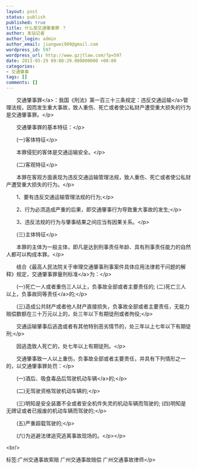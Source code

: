 ```yaml
---
layout: post
status: publish
published: true
title: 什么是交通肇事罪 ？
author: 本站记者
author_login: admin
author_email: jiangwei909@gmail.com
wordpress_id: 597
wordpress_url: http://www.gzjtlaw.com/?p=597
date: 2011-05-29 09:08:29.000000000 +08:00
categories:
- 交通肇事
tags: []
comments: []
---
```

<p><p>　　<a>交通肇事罪<&#47;a>：我国《刑法》第一百三十三条规定：违反<a>交通运输<&#47;a>管理法规，因而发生重大事故，致人重伤、死亡或者使公私财产遭受重大损失的行为是交通肇事罪。<&#47;p><p>　　交通肇事罪的基本特征：<&#47;p><p>　　(一)客体特征<&#47;p><p>　　本罪侵犯的客体是交通运输安全。<&#47;p><p>　　(二)客观特征<&#47;p><p>　　本罪在客观方面表现为违反交通运输管理法规，致人重伤、死亡或者使公私财产遭受重大损失的行为。<&#47;p><p>　　1、要有违反交通运输管理法规的行为;<&#47;p><p>　　2、行为必须造成严重的后果，即交通肇事行为导致重大事故的发生;<&#47;p><p>　　3、违反法规的行为与肇事结果之间应当有因果关系。<&#47;p><p>　　(三)主体特征<&#47;p><p>　　本罪的主体为一般主体，即凡是达到刑事责任年龄、具有刑事责任能力的自然人都可以构成本罪。<&#47;p><p>　　结合《最高人民法院关于审理交通肇事刑事案件具体应用法律若干问题的解释》规定，<a>交通肇事罪量刑标准<&#47;a>为：<&#47;p><p>　　(一)死亡一人或者重伤三人以上，负事故全部或者主要责任的; (二)死亡三人以上，负事故<a>同等责任<&#47;a>的;<&#47;p><p>　　(三)造成公共财产或者他人财产直接损失，负事故全部或者主要责任，无能力赔偿数额在三十万元以上的，处三年以下有期徒刑或者拘役;<&#47;p><p>　　交通运输肇事后逃逸或者有其他特别恶劣情节的，处三年以上七年以下有期徒刑;<&#47;p><p>　　因逃逸致人死亡的，处七年以上有期徒刑。<&#47;p><p>　　交通肇事致一人以上重伤，负事故全部或者主要责任，并具有下列情形之一的，以交通肇事罪处罚：<&#47;p><p>　　(一)酒后、吸食毒品后驾驶机动<a>车辆<&#47;a>的;<&#47;p><p>　　(二)无驾驶资格驾驶机动车辆的;<&#47;p><p>　　(三)明知是安全装置不全或者安全机件失灵的机动车辆而驾驶的; (四)明知是无牌证或者已报废的机动车辆而驾驶的;<&#47;p><p>　　(五)严重超载驾驶的;<&#47;p><p>　　(六)为逃避法律追究逃离事故现场的。<&#47;p><&#47;p><br&#47;><p>标签:广州交通事故索赔 广州交通事故赔偿 广州交通事故律师<&#47;p>

